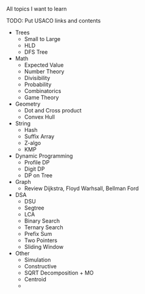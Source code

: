 All topics I want to learn

TODO: Put USACO links and contents

- Trees
    - Small to Large
    - HLD
    - DFS Tree
- Math
    - Expected Value
    - Number Theory
    - Divisibility
    - Probability
    - Combinatorics
    - Game Theory
- Geometry
    - Dot and Cross product
    - Convex Hull
- String
    - Hash
    - Suffix Array
    - Z-algo
    - KMP
- Dynamic Programming
    - Profile DP
    - Digit DP
    - DP on Tree
- Graph
    - Review Dijkstra, Floyd Warhsall, Bellman Ford
- DSA
    - DSU
    - Segtree
    - LCA
    - Binary Search
    - Ternary Search
    - Prefix Sum
    - Two Pointers
    - Sliding Window
- Other
    - Simulation
    - Constructive
    - SQRT Decomposition + MO
    - Centroid
    - 